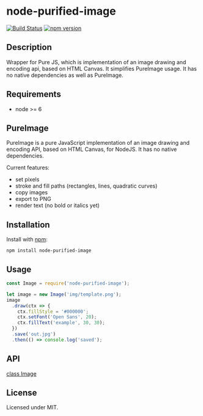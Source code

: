 # node-purified-image
[![Build Status](https://travis-ci.org/megahertz/node-purified-image.svg?branch=master)](https://travis-ci.org/megahertz/node-purified-image)
[![npm version](https://badge.fury.io/js/node-purified-image.svg)](https://badge.fury.io/js/node-purified-image)

## Description

Wrapper for Pure JS, which is implementation of an image drawing and
encoding api, based on HTML Canvas. It simplifies PureImage usage.
It has no native dependencies as well as PureImage.

## Requirements
 - node >= 6

## PureImage

PureImage is a pure JavaScript implementation of an image drawing and encoding
API, based on HTML Canvas, for NodeJS. It has no native dependencies.  

Current features:

* set pixels
* stroke and fill paths (rectangles, lines, quadratic curves)
* copy images
* export to PNG
* render text (no bold or italics yet)

## Installation

Install with [npm](https://npmjs.org/package/node-purified-image):

    npm install node-purified-image

## Usage

```js
const Image = require('node-purified-image');

let image = new Image('img/template.png');
image
  .draw(ctx => {
    ctx.fillStyle = '#000000';
    ctx.setFont('Open Sans', 20);
    ctx.fillText('example', 30, 30);
  })
  .save('out.jpg')
  .then(() => console.log('saved');
```
    
## API
[class Image](docs/api-Image.md)

## License

Licensed under MIT.